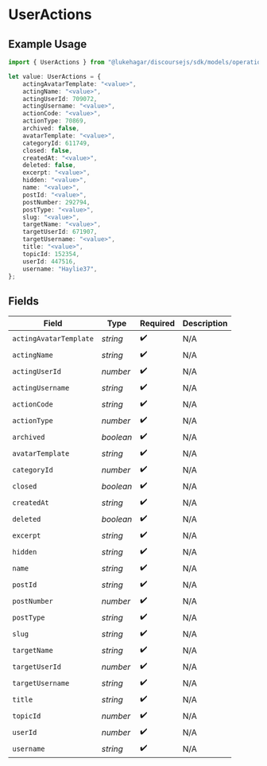 # UserActions

## Example Usage

```typescript
import { UserActions } from "@lukehagar/discoursejs/sdk/models/operations";

let value: UserActions = {
    actingAvatarTemplate: "<value>",
    actingName: "<value>",
    actingUserId: 709072,
    actingUsername: "<value>",
    actionCode: "<value>",
    actionType: 70869,
    archived: false,
    avatarTemplate: "<value>",
    categoryId: 611749,
    closed: false,
    createdAt: "<value>",
    deleted: false,
    excerpt: "<value>",
    hidden: "<value>",
    name: "<value>",
    postId: "<value>",
    postNumber: 292794,
    postType: "<value>",
    slug: "<value>",
    targetName: "<value>",
    targetUserId: 671907,
    targetUsername: "<value>",
    title: "<value>",
    topicId: 152354,
    userId: 447516,
    username: "Haylie37",
};
```

## Fields

| Field                  | Type                   | Required               | Description            |
| ---------------------- | ---------------------- | ---------------------- | ---------------------- |
| `actingAvatarTemplate` | *string*               | :heavy_check_mark:     | N/A                    |
| `actingName`           | *string*               | :heavy_check_mark:     | N/A                    |
| `actingUserId`         | *number*               | :heavy_check_mark:     | N/A                    |
| `actingUsername`       | *string*               | :heavy_check_mark:     | N/A                    |
| `actionCode`           | *string*               | :heavy_check_mark:     | N/A                    |
| `actionType`           | *number*               | :heavy_check_mark:     | N/A                    |
| `archived`             | *boolean*              | :heavy_check_mark:     | N/A                    |
| `avatarTemplate`       | *string*               | :heavy_check_mark:     | N/A                    |
| `categoryId`           | *number*               | :heavy_check_mark:     | N/A                    |
| `closed`               | *boolean*              | :heavy_check_mark:     | N/A                    |
| `createdAt`            | *string*               | :heavy_check_mark:     | N/A                    |
| `deleted`              | *boolean*              | :heavy_check_mark:     | N/A                    |
| `excerpt`              | *string*               | :heavy_check_mark:     | N/A                    |
| `hidden`               | *string*               | :heavy_check_mark:     | N/A                    |
| `name`                 | *string*               | :heavy_check_mark:     | N/A                    |
| `postId`               | *string*               | :heavy_check_mark:     | N/A                    |
| `postNumber`           | *number*               | :heavy_check_mark:     | N/A                    |
| `postType`             | *string*               | :heavy_check_mark:     | N/A                    |
| `slug`                 | *string*               | :heavy_check_mark:     | N/A                    |
| `targetName`           | *string*               | :heavy_check_mark:     | N/A                    |
| `targetUserId`         | *number*               | :heavy_check_mark:     | N/A                    |
| `targetUsername`       | *string*               | :heavy_check_mark:     | N/A                    |
| `title`                | *string*               | :heavy_check_mark:     | N/A                    |
| `topicId`              | *number*               | :heavy_check_mark:     | N/A                    |
| `userId`               | *number*               | :heavy_check_mark:     | N/A                    |
| `username`             | *string*               | :heavy_check_mark:     | N/A                    |